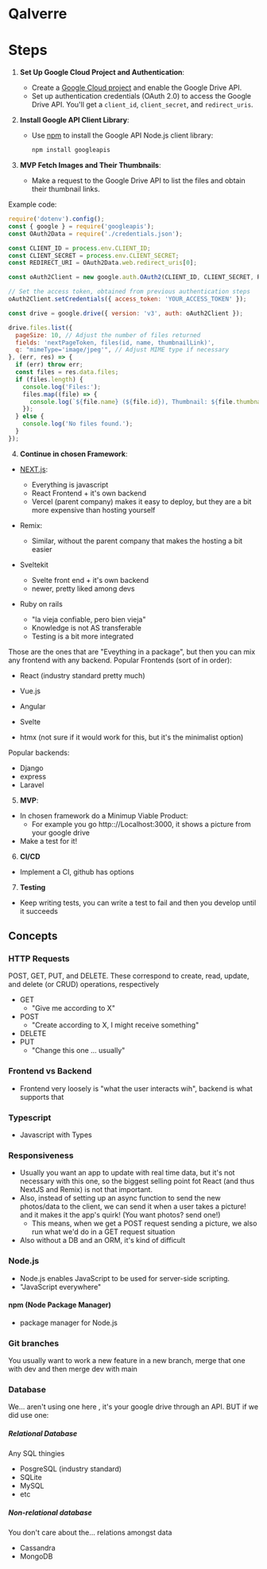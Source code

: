 # Qalverre

# Steps

1. **Set Up Google Cloud Project and Authentication**:
   - Create a [Google Cloud project](https://cloud.google.com/resource-manager/docs/creating-managing-projects) and enable the Google Drive API.
   - Set up authentication credentials (OAuth 2.0) to access the Google Drive API. You'll get a `client_id`, `client_secret`, and `redirect_uris`.

2. **Install Google API Client Library**:
   - Use [npm](https://nodejs.org/en/learn/getting-started/an-introduction-to-the-npm-package-manager) to install the Google API Node.js client library:

     ```bash
     npm install googleapis
     ```

3. **MVP Fetch Images and Their Thumbnails**:
   - Make a request to the Google Drive API to list the files and obtain their thumbnail links.

Example code:

```javascript
require('dotenv').config();
const { google } = require('googleapis');
const OAuth2Data = require('./credentials.json');

const CLIENT_ID = process.env.CLIENT_ID;
const CLIENT_SECRET = process.env.CLIENT_SECRET;
const REDIRECT_URI = OAuth2Data.web.redirect_uris[0];

const oAuth2Client = new google.auth.OAuth2(CLIENT_ID, CLIENT_SECRET, REDIRECT_URI);

// Set the access token, obtained from previous authentication steps
oAuth2Client.setCredentials({ access_token: 'YOUR_ACCESS_TOKEN' });

const drive = google.drive({ version: 'v3', auth: oAuth2Client });

drive.files.list({
  pageSize: 10, // Adjust the number of files returned
  fields: 'nextPageToken, files(id, name, thumbnailLink)',
  q: "mimeType='image/jpeg'", // Adjust MIME type if necessary
}, (err, res) => {
  if (err) throw err;
  const files = res.data.files;
  if (files.length) {
    console.log('Files:');
    files.map((file) => {
      console.log(`${file.name} (${file.id}), Thumbnail: ${file.thumbnailLink}`);
    });
  } else {
    console.log('No files found.');
  }
});
```
4. **Continue in chosen Framework**:
- [NEXT.js](https://nextjs.org):
    - Everything is javascript
    - React Frontend + it's own backend
    - Vercel (parent company) makes it easy to deploy, but they are a bit more expensive than hosting yourself 
- Remix:
    - Similar, without the parent company that makes the hosting a bit easier
- Sveltekit
    - Svelte front end + it's own backend
    - newer, pretty liked among devs

- Ruby on rails
    - "la vieja confiable, pero bien vieja"
    - Knowledge is not AS transferable
    - Testing is a bit more integrated

Those are the ones that are "Eveything in a package", but then you can mix any frontend with any backend.
Popular Frontends (sort of in order):
- React      (industry standard pretty much)
- Vue.js
- Angular 
- Svelte


- htmx       (not sure if it would work for this, but it's the minimalist option)

Popular backends:
- Django
- express
- Laravel



5. **MVP**:
- In chosen framework do a Minimup Viable Product: 
    - For example you go http:://Localhost:3000, it shows a picture from your google drive
- Make a test for it!

6. **CI/CD**
- Implement a CI, github has options

7. **Testing**
- Keep writing tests, you can write a test to fail and then you develop until it succeeds


## Concepts

### HTTP Requests
POST, GET, PUT, and DELETE. These correspond to create, read, update, and delete (or CRUD) operations, respectively
- GET
    - "Give me according to X"
- POST
    - "Create according to X, I might receive something"
- DELETE
- PUT 
    - "Change this one ... usually"

### Frontend vs Backend
- Frontend very loosely is "what the user interacts wih", backend is what supports that

### Typescript
- Javascript with Types

### Responsiveness
- Usually you want an app to update with real time data, but it's not necessary with this one, so the biggest selling point fot React (and thus NextJS and Remix) is not that important.
- Also, instead of setting up an async function to send the new photos/data to the client, we can send it when a user takes a picture! and it makes it the app's quirk! (You want photos? send one!)
    - This means, when we get a POST request sending a picture, we also run what we'd do in a GET request situation
- Also without a DB and an ORM, it's kind of difficult

### Node.js
- Node.js enables JavaScript to be used for server-side scripting.
- "JavaScript everywhere" 
#### npm (Node Package Manager)
- package manager for Node.js

### Git branches
You usually want to work a new feature in a new branch, merge that one with dev and then merge dev with main

### Database
We... aren't using one here , it's your google drive through an API. BUT if we did use one:
##### Relational Database
Any SQL thingies
- PosgreSQL    (industry standard)
- SQLite
- MySQL
- etc
##### Non-relational database
You don't care about the... relations amongst data
- Cassandra
- MongoDB